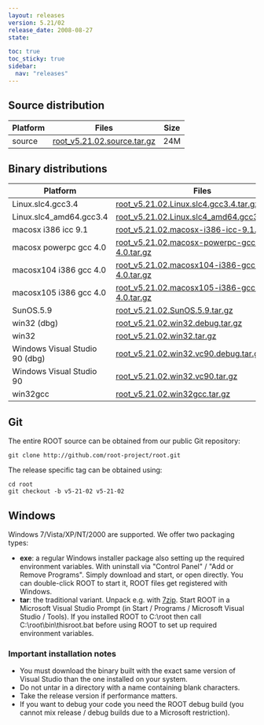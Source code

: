 ```yaml
---
layout: releases
version: 5.21/02
release_date: 2008-08-27
state:

toc: true
toc_sticky: true
sidebar:
  nav: "releases"
---
```



## Source distribution

| Platform       | Files | Size |
|-----------|-------|-----|
| source | [root_v5.21.02.source.tar.gz](https://root.cern.ch/download/root_v5.21.02.source.tar.gz) |  24M |


## Binary distributions

| Platform       | Files | Size |
|-----------|-------|-----|
| Linux.slc4.gcc3.4 | [root_v5.21.02.Linux.slc4.gcc3.4.tar.gz](https://root.cern.ch/download/root_v5.21.02.Linux.slc4.gcc3.4.tar.gz) |  45M |
| Linux.slc4_amd64.gcc3.4 | [root_v5.21.02.Linux.slc4_amd64.gcc3.4.tar.gz](https://root.cern.ch/download/root_v5.21.02.Linux.slc4_amd64.gcc3.4.tar.gz) |  46M |
| macosx i386 icc 9.1 | [root_v5.21.02.macosx-i386-icc-9.1.tar.gz](https://root.cern.ch/download/root_v5.21.02.macosx-i386-icc-9.1.tar.gz) |  45M |
| macosx powerpc gcc 4.0 | [root_v5.21.02.macosx-powerpc-gcc-4.0.tar.gz](https://root.cern.ch/download/root_v5.21.02.macosx-powerpc-gcc-4.0.tar.gz) |  43M |
| macosx104 i386 gcc 4.0 | [root_v5.21.02.macosx104-i386-gcc-4.0.tar.gz](https://root.cern.ch/download/root_v5.21.02.macosx104-i386-gcc-4.0.tar.gz) |  42M |
| macosx105 i386 gcc 4.0 | [root_v5.21.02.macosx105-i386-gcc-4.0.tar.gz](https://root.cern.ch/download/root_v5.21.02.macosx105-i386-gcc-4.0.tar.gz) |  35M |
| SunOS.5.9 | [root_v5.21.02.SunOS.5.9.tar.gz](https://root.cern.ch/download/root_v5.21.02.SunOS.5.9.tar.gz) |  49M |
| win32 (dbg) | [root_v5.21.02.win32.debug.tar.gz](https://root.cern.ch/download/root_v5.21.02.win32.debug.tar.gz) |  84M |
| win32 | [root_v5.21.02.win32.tar.gz](https://root.cern.ch/download/root_v5.21.02.win32.tar.gz) |  44M |
| Windows Visual Studio 90 (dbg) | [root_v5.21.02.win32.vc90.debug.tar.gz](https://root.cern.ch/download/root_v5.21.02.win32.vc90.debug.tar.gz) | 102M |
| Windows Visual Studio 90 | [root_v5.21.02.win32.vc90.tar.gz](https://root.cern.ch/download/root_v5.21.02.win32.vc90.tar.gz) |  44M |
| win32gcc | [root_v5.21.02.win32gcc.tar.gz](https://root.cern.ch/download/root_v5.21.02.win32gcc.tar.gz) |  48M |


## Git
The entire ROOT source can be obtained from our public Git repository:

~~~
git clone http://github.com/root-project/root.git
~~~
The release specific tag can be obtained using:
~~~
cd root
git checkout -b v5-21-02 v5-21-02
~~~


## Windows
Windows 7/Vista/XP/NT/2000 are supported. We offer two packaging types:

 * **exe**: a regular Windows installer package also setting up the required environment variables. With uninstall via "Control Panel" / "Add or Remove Programs". Simply download and start, or open directly. You can double-click ROOT to start it, ROOT files get registered with Windows.
 * **tar**: the traditional variant. Unpack e.g. with [7zip](http://www.7-zip.org). Start ROOT in a Microsoft Visual Studio Prompt (in Start / Programs / Microsoft Visual Studio / Tools). If you installed ROOT to C:\root then call C:\root\bin\thisroot.bat before using ROOT to set up required environment variables.

### Important installation notes
 * You must download the binary built with the exact same version of Visual Studio than the one installed on your system.
 * Do not untar in a directory with a name containing blank characters.
 * Take the release version if performance matters.
 * If you want to debug your code you need the ROOT debug build (you cannot mix release / debug builds due to a Microsoft restriction).

